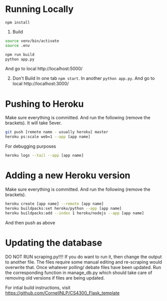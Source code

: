 # Running Locally

`npm install`

1. Build
```bash
source venv/bin/activate
source .env

npm run build
python app.py
```
And go to local http://localhost:5000/

2. Don't Build
In one tab `npm start`. In another `python app.py`.
And go to local http://localhost:3000/


# Pushing to Heroku

Make sure everything is committed. And run the following (remove the brackets). It will take 5ever.
```bash
git push [remote name - usually heroku] master
heroku ps:scale web=1 --app [app name]
```

For debugging purposes
```bash
heroku logs --tail --app [app name]
```


# Adding a new Heroku version

Make sure everything is committed. And run the following (remove the brackets).
```bash
heroku create [app name] --remote [app name]
heroku buildpacks:set heroku/python --app [app name]
heroku buildpacks:add --index 1 heroku/nodejs --app [app name]
```
And then push as above


# Updating the database

DO NOT RUN scraping.py!!!! If you do want to run it, then change the output to another file. The files require some manual editing and re-scraping would overwrite that. 
Once whatever polling/ debate files have been updated. Run the corresponding function in manage_db.py which should take care of removing old versions if files are being updated.


For intial build instructions, visit https://github.com/CornellNLP/CS4300_Flask_template